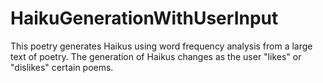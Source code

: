 # HaikuGenerationWithUserInput
This poetry generates Haikus using word frequency analysis from a large text of poetry. The generation of Haikus changes as the user "likes" or "dislikes" certain poems. 

